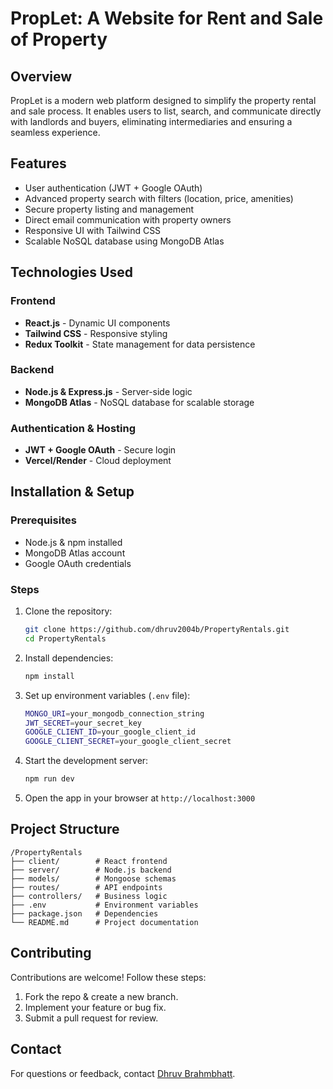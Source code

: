 # PropLet: A Website for Rent and Sale of Property


## Overview
PropLet is a modern web platform designed to simplify the property rental and sale process. It enables users to list, search, and communicate directly with landlords and buyers, eliminating intermediaries and ensuring a seamless experience.

## Features
-  User authentication (JWT + Google OAuth)
-  Advanced property search with filters (location, price, amenities)
-  Secure property listing and management
-  Direct email communication with property owners
-  Responsive UI with Tailwind CSS
-  Scalable NoSQL database using MongoDB Atlas

## Technologies Used
### Frontend
- **React.js** - Dynamic UI components
- **Tailwind CSS** - Responsive styling
- **Redux Toolkit** - State management for data persistence

### Backend
- **Node.js & Express.js** - Server-side logic
- **MongoDB Atlas** - NoSQL database for scalable storage

### Authentication & Hosting
- **JWT + Google OAuth** - Secure login
- **Vercel/Render** - Cloud deployment

## Installation & Setup
### Prerequisites
- Node.js & npm installed
- MongoDB Atlas account
- Google OAuth credentials

### Steps
1. Clone the repository:
   ```sh
   git clone https://github.com/dhruv2004b/PropertyRentals.git
   cd PropertyRentals
   ```

2. Install dependencies:
   ```sh
   npm install
   ```

3. Set up environment variables (`.env` file):
   ```sh
   MONGO_URI=your_mongodb_connection_string
   JWT_SECRET=your_secret_key
   GOOGLE_CLIENT_ID=your_google_client_id
   GOOGLE_CLIENT_SECRET=your_google_client_secret
   ```

4. Start the development server:
   ```sh
   npm run dev
   ```

5. Open the app in your browser at `http://localhost:3000`

## Project Structure
```
/PropertyRentals
├── client/        # React frontend
├── server/        # Node.js backend
├── models/        # Mongoose schemas
├── routes/        # API endpoints
├── controllers/   # Business logic
├── .env           # Environment variables
├── package.json   # Dependencies
└── README.md      # Project documentation
```

## Contributing
Contributions are welcome! Follow these steps:
1. Fork the repo & create a new branch.
2. Implement your feature or bug fix.
3. Submit a pull request for review.

## Contact
For questions or feedback, contact [Dhruv Brahmbhatt](mailto:dhruvbrahm007@gmail.com).

